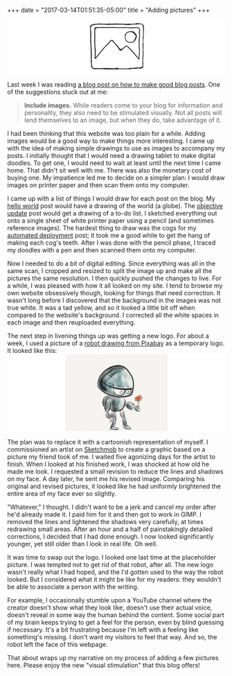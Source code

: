 +++
date = "2017-03-14T01:51:35-05:00"
title = "Adding pictures"
+++

![image](/img/pictureicon.png)

Last week I was reading [a blog post on how to make good blog posts](http://www.writersdigest.com/online-editor/the-12-dos-and-donts-of-writing-a-blog). One of the suggestions stuck out at me:

> **Include images.** While readers come to your blog for information and personality, they also need to be stimulated visually. Not all posts will lend themselves to an image, but when they do, take advantage of it.
 
I had been thinking that this website was too plain for a while. Adding images would be a good way to make things more interesting. I came up with the idea of making simple drawings to use as images to accompany my posts. I initially thought that I would need a drawing tablet to make digital doodles. To get one, I would need to wait at least until the next time I came home. That didn't sit well with me. There was also the monetary cost of buying one. My impatience led me to decide on a simpler plan: I would draw images on printer paper and then scan them onto my computer.
 
I came up with a list of things I would draw for each post on the blog. My [hello world](/blog/hello-world/) post would have a drawing of the world (a globe). The [objective update](/blog/objective-update-1/) post would get a drawing of a to-do list. I sketched everything out onto a single sheet of white printer paper using a pencil (and sometimes reference images). The hardest thing to draw was the cogs for my [automated deployment](/blog/automated-deployment/) post; it took me a good while to get the hang of making each cog's teeth. After I was done with the pencil phase, I traced my doodles with a pen and then scanned them onto my computer.
 
Now I needed to do a bit of digital editing. Since everything was all in the same scan, I cropped and resized to split the image up and make all the pictures the same resolution. I then quickly pushed the changes to live. For a while, I was pleased with how it all looked on my site. I tend to browse my own website obsessively though, looking for things that need correction. It wasn't long before I discovered that the background in the images was not true white. It was a tad yellow, and so it looked a little bit off when compared to the website's background. I corrected all the white spaces in each image and then reuploaded everything.
 
The next step in livening things up was getting a new logo. For about a week, I used a picture of a [robot drawing from Pixabay](https://pixabay.com/photo-1214536/) as a temporary logo. It looked like this:
![image](/img/robotlogo.png)

The plan was to replace it with a cartoonish representation of myself. I commissioned an artist on [Sketchmob](https://sketchmob.com/) to create a graphic based on a picture my friend took of me. I waited five agonizing days for the artist to finish. When I looked at his finished work, I was shocked at how old he made me look. I requested a small revision to reduce the lines and shadows on my face. A day later, he sent me his revised image. Comparing his original and revised pictures, it looked like he had uniformly brightened the entire area of my face ever so slightly.
 
"Whatever," I thought. I didn't want to be a jerk and cancel my order after he'd already made it. I paid him for it and then got to work in GIMP. I removed the lines and lightened the shadows very carefully, at times redrawing small areas. After an hour and a half of painstakingly detailed corrections, I decided that I had done enough. I now looked significantly younger, yet still older than I look in real life. Oh well.
 
It was time to swap out the logo. I looked one last time at the placeholder picture. I was tempted not to get rid of that robot, after all. The new logo wasn't really what I had hoped, and the I'd gotten used to the way the robot looked. But I considered what it might be like for my readers: they wouldn't be able to associate a person with the writing.
 
For example, I occasionally stumble upon a YouTube channel where the creator doesn't show what they look like, doesn't use their actual voice, doesn't reveal in some way the human behind the content. Some social part of my brain keeps trying to get a feel for the person, even by blind guessing if necessary. It's a bit frustrating because I'm left with a feeling like something's missing.  I don't want my visitors to feel that way. And so, the robot left the face of this webpage.

That about wraps up my narrative on my process of adding a few pictures here. Please enjoy the new "visual stimulation" that this blog offers!

